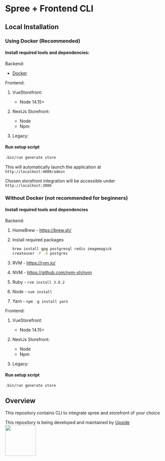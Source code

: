 # Spree + Frontend CLI

## Local Installation

### Using Docker (Recommended)
#### Install required tools and dependencies:

Backend:
* [Docker](https://www.docker.com/community-edition#/download)

Frontend:
   
1. VueStorefront:
   * Node 14.15+

2. NextJs Storefront:
   * Node
   * Npm
3. Legacy:
#### Run setup script

```bash
.bin/run generate store
```

This will automatically launch the application at `http://localhost:4000/admin`

Chosen storefront integration will be accessible under `http://localhost:3000`

### Without Docker (not recommended for beginners)

#### Install required tools and dependencies
Backend: 
1. HomeBrew - https://brew.sh/
2. Install required packages

      ```bash
      brew install gpg postgresql redis imagemagick
      createuser -P -d postgres
      ```

3. RVM - https://rvm.io/
4. NVM - https://github.com/nvm-sh/nvm
5. Ruby - `rvm install 3.0.2`
6. Node - `nvm install`
7. Yarn - `npm -g install yarn`

Frontend:

1. VueStorefront:
   * Node 14.15+

2. NextJs Storefront:
   * Node
   * Npm
3. Legacy:

#### Run setup script

```bash
.bin/run generate store
```
## Overview

This repository contains CLI to integrate spree and storefront of your choice

This repository is being developed and maintained by [Upside](https://upsidelab.io)
<a href="https://upsidelab.io"><img src="https://user-images.githubusercontent.com/6420475/141106487-333774a5-04b2-46a4-8367-7cb11e46906e.png" height="100px" /></a>
